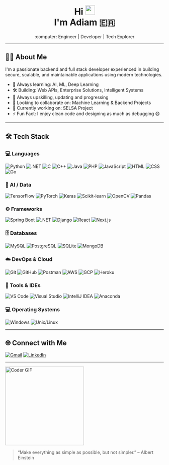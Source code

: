 <!-- GitHub Profile README.md -->

<h1 align="center">Hi <img src="https://user-images.githubusercontent.com/42378118/110234147-e3259600-7f4e-11eb-95be-0c4047144dea.gif" width="30"><br> I'm Adiam 🇪🇷</h1>
<p align="center"> :computer: Engineer | Developer  | Tech Explorer</p>

---

## 👨‍💻 About Me

I'm a passionate backend and full stack developer experienced in building secure, scalable, and maintainable applications using modern technologies.

- 🧠 Always learning: AI, ML, Deep Learning  
- 🛠️ Building: Web APIs, Enterprise Solutions, Intelligent Systems
- 🚀 Always upskilling, updating and progressing
- 👯 Looking to collaborate on: Machine Learning & Backend Projects  
- 🔭 Currently working on: SELSA Project  
- ⚡ Fun Fact: I enjoy clean code and designing as much as debugging 😄  

---

## 🛠️ Tech Stack

### 💻 Languages
![Python](https://img.shields.io/badge/Python-3776AB?style=flat&logo=python&logoColor=white)
![.NET](https://img.shields.io/badge/.NET-512BD4?style=flat&logo=dotnet&logoColor=white)
![C](https://img.shields.io/badge/C-00599C?style=flat&logo=c&logoColor=white)
![C++](https://img.shields.io/badge/C++-00599C?style=flat&logo=c%2B%2B&logoColor=white)
![Java](https://img.shields.io/badge/Java-007396?style=flat&logo=java&logoColor=white)
![PHP](https://img.shields.io/badge/PHP-777BB4?style=flat&logo=php&logoColor=white)
![JavaScript](https://img.shields.io/badge/JavaScript-F7DF1E?style=flat&logo=javascript&logoColor=black)
![HTML](https://img.shields.io/badge/HTML5-E34F26?style=flat&logo=html5&logoColor=white)
![CSS](https://img.shields.io/badge/CSS3-1572B6?style=flat&logo=css3&logoColor=white)
![Go](https://img.shields.io/badge/Go-00ADD8?style=flat&logo=go&logoColor=white)

### 🧠 AI / Data
![TensorFlow](https://img.shields.io/badge/TensorFlow-FF6F00?style=flat&logo=tensorflow&logoColor=white)
![PyTorch](https://img.shields.io/badge/PyTorch-EE4C2C?style=flat&logo=pytorch&logoColor=white)
![Keras](https://img.shields.io/badge/Keras-D00000?style=flat&logo=keras&logoColor=white)
![Scikit-learn](https://img.shields.io/badge/Scikit--Learn-F7931E?style=flat&logo=scikit-learn&logoColor=white)
![OpenCV](https://img.shields.io/badge/OpenCV-5C3EE8?style=flat&logo=opencv&logoColor=white)
![Pandas](https://img.shields.io/badge/Pandas-150458?style=flat&logo=pandas&logoColor=white)

### ⚙️ Frameworks
![Spring Boot](https://img.shields.io/badge/Spring_Boot-6DB33F?style=flat&logo=spring&logoColor=white)
![.NET](https://img.shields.io/badge/.NET-512BD4?style=flat&logo=dotnet&logoColor=white)
![Django](https://img.shields.io/badge/Django-092E20?style=flat&logo=django&logoColor=white)
![React](https://img.shields.io/badge/React-20232A?style=flat&logo=react&logoColor=61DAFB)
![Next.js](https://img.shields.io/badge/Next.js-000000?style=flat&logo=nextdotjs&logoColor=white)

### 🗄️ Databases
![MySQL](https://img.shields.io/badge/MySQL-4479A1?style=flat&logo=mysql&logoColor=white)
![PostgreSQL](https://img.shields.io/badge/PostgreSQL-336791?style=flat&logo=postgresql&logoColor=white)
![SQLite](https://img.shields.io/badge/SQLite-003B57?style=flat&logo=sqlite&logoColor=white)
![MongoDB](https://img.shields.io/badge/MongoDB-47A248?style=flat&logo=mongodb&logoColor=white)

### ☁️ DevOps & Cloud
![Git](https://img.shields.io/badge/Git-F05032?style=flat&logo=git&logoColor=white)
![GitHub](https://img.shields.io/badge/GitHub-181717?style=flat&logo=github&logoColor=white)
![Postman](https://img.shields.io/badge/Postman-FF6C37?style=flat&logo=postman&logoColor=white)
![AWS](https://img.shields.io/badge/AWS-232F3E?style=flat&logo=amazon-aws&logoColor=white)
![GCP](https://img.shields.io/badge/GCP-4285F4?style=flat&logo=google-cloud&logoColor=white)
![Heroku](https://img.shields.io/badge/Heroku-430098?style=flat&logo=heroku&logoColor=white)

### 🧰 Tools & IDEs
![VS Code](https://img.shields.io/badge/VS_Code-007ACC?style=flat&logo=visual-studio-code&logoColor=white)
![Visual Studio](https://img.shields.io/badge/Visual_Studio-5C2D91?style=flat&logo=visualstudio&logoColor=white)
![IntelliJ IDEA](https://img.shields.io/badge/IntelliJ-000000?style=flat&logo=intellijidea&logoColor=white)
![Anaconda](https://img.shields.io/badge/Anaconda-44A833?style=flat&logo=anaconda&logoColor=white)

### 💻 Operating Systems
![Windows](https://img.shields.io/badge/Windows-0078D6?style=flat&logo=windows&logoColor=white)
![Unix/Linux](https://img.shields.io/badge/Unix/Linux-333333?style=flat&logo=linux&logoColor=white)

---

<!--
## 📊 GitHub Stats

<p align="center">
  <img src="https://github-readme-stats.vercel.app/api?username=adiam7&show_icons=true&theme=default" width="45%" />
  <img src="https://github-readme-streak-stats.herokuapp.com/?user=adiam7&theme=default" width="45%" />
</p>

-->
## 🌐 Connect with Me

[![Gmail](https://img.shields.io/badge/Gmail-D14836?style=flat&logo=gmail&logoColor=white)](mailto:adiam.09me@gmail.com)
[![LinkedIn](https://img.shields.io/badge/LinkedIn-0077B5?style=flat&logo=linkedin&logoColor=white)](https://linkedin.com/in/adiam-015004231)

---

<!-- ![](https://github.com/adiam7/adiam7/blob/master/icons/banner.png) -->

<img src="https://media.giphy.com/media/SWoSkN6DxTszqIKEqv/giphy.gif" width="250" alt="Coder GIF">

> “Make everything as simple as possible, but not simpler.” – Albert Einstein
